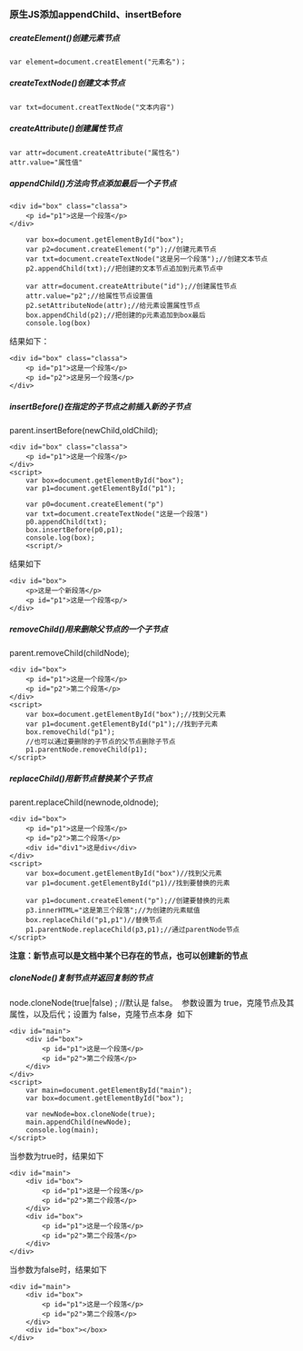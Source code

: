 ### 原生JS添加appendChild、insertBefore

##### createElement()创建元素节点

```
var element=document.creatElement("元素名")；
```

##### createTextNode()创建文本节点

```
var txt=document.creatTextNode("文本内容")
```

##### createAttribute()创建属性节点

```
var attr=document.createAttribute("属性名")
attr.value="属性值"
```

##### appendChild()方法向节点添加最后一个子节点

```
<div id="box" class="classa">
    <p id="p1">这是一个段落</p>
</div>
```

```
	var box=document.getElementById("box");
    var p2=document.createElement("p");//创建元素节点
    var txt=document.createTextNode("这是另一个段落");//创建文本节点
    p2.appendChild(txt);//把创建的文本节点追加到元素节点中
    
    var attr=document.createAttribute("id");//创建属性节点
    attr.value="p2";//给属性节点设置值
    p2.setAttributeNode(attr);//给元素设置属性节点
    box.appendChild(p2);//把创建的p元素追加到box最后
    console.log(box)
```

结果如下：

```
<div id="box" class="classa">
    <p id="p1">这是一个段落</p>
    <p id="p2">这是另一个段落</p>
</div>
```

##### insertBefore()在指定的子节点之前插入新的子节点

parent.insertBefore(newChild,oldChild);

```
<div id="box" class="classa">
    <p id="p1">这是一个段落</p>
</div>
<script>
	var box=document.getElementById("box");
	var p1=document.getElementById("p1");
	
	var p0=document.createElement("p")
	var txt=document.createTextNode("这是一个段落")
	p0.appendChild(txt);
	box.insertBefore(p0,p1);
	console.log(box);
	<script/>
```

结果如下

```
<div id="box">
	<p>这是一个新段落</p>
	<p id="p1">这是一个段落<p/>
</div>
```

##### removeChild()用来删除父节点的一个子节点

parent.removeChild(childNode);

```
<div id="box">
    <p id="p1">这是一个段落</p>
    <p id="p2">第二个段落</p>
</div>
<script>
	var box=document.getElementById("box");//找到父元素
	var p1=document.getElementById("p1");//找到子元素
	box.removeChild("p1");
	//也可以通过要删除的子节点的父节点删除子节点
	p1.parentNode.removeChild(p1);
</script>
```



##### replaceChild()用新节点替换某个子节点

parent.replaceChild(newnode,oldnode);

```
<div id="box">
    <p id="p1">这是一个段落</p>
    <p id="p2">第二个段落</p>
    <div id="div1">这是div</div>
</div>
<script>
	var box=document.getElementById("box")//找到父元素
	var p1=document.getElementById("p1)//找到要替换的元素
	
	var p1=document.createElement("p");//创建要替换的元素
	p3.innerHTML="这是第三个段落";//为创建的元素赋值
	box.replaceChild("p1,p1")//替换节点
	p1.parentNode.replaceChild(p3,p1);//通过parentNode节点
</script>
```

**注意：新节点可以是文档中某个已存在的节点，也可以创建新的节点** 



##### cloneNode()复制节点并返回复制的节点

node.cloneNode(true|false) ; //默认是 false。  参数设置为 true，克隆节点及其属性，以及后代；设置为 false，克隆节点本身  如下 

```
<div id="main">
    <div id="box">
        <p id="p1">这是一个段落</p>
        <p id="p2">第二个段落</p>
    </div>
</div>
<script>
	var main=document.getElementById("main");
	var box=document.getElementById("box");
	
	var newNode=box.cloneNode(true);
	main.appendChild(newNode);
	console.log(main);
</script>
```

当参数为true时，结果如下 

```
<div id="main">
    <div id="box">
        <p id="p1">这是一个段落</p>
        <p id="p2">第二个段落</p>
    </div>
    <div id="box">
        <p id="p1">这是一个段落</p>
        <p id="p2">第二个段落</p>
    </div>
</div>
```

当参数为false时，结果如下 

```
<div id="main">
    <div id="box">
        <p id="p1">这是一个段落</p>
        <p id="p2">第二个段落</p>
    </div>
    <div id="box"></box>
</div>
```











